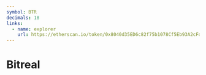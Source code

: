 ```yaml
---
symbol: BTR
decimals: 18
links:
  - name: explorer
    url: https://etherscan.io/token/0x8040d35ED6c82f75b1078Cf5Eb93A2cFd34b2Bd8
---
```


# Bitreal
